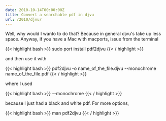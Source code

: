 ```yaml
---
date: 2010-10-14T00:00:00Z
title: Convert a searchable pdf in djvu
url: /2010/djvu/
---
```


Well, why would I wanto to do that? Because in general djvu's take up less space. Anyway, if you have a Mac with macports, issue from the terminal

{{< highlight bash >}}
    sudo port install pdf2djvu
{{< / highlight >}}

and then use it with

{{< highlight bash >}}
    pdf2djvu -o name_of_the_file.djvu  --monochrome name_of_the_file.pdf 
{{< / highlight >}}

where I used

{{< highlight bash >}}
    --monochrome
{{< / highlight >}}

because I just had a black and white pdf. For more options,

{{< highlight bash >}}
    man pdf2djvu
{{< / highlight >}}
